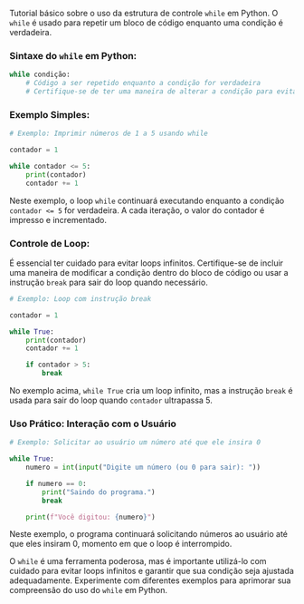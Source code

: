 Tutorial básico sobre o uso da estrutura de controle `while` em Python. O `while` é usado para repetir um bloco de código enquanto uma condição é verdadeira.

### Sintaxe do `while` em Python:

```python
while condição:
    # Código a ser repetido enquanto a condição for verdadeira
    # Certifique-se de ter uma maneira de alterar a condição para evitar um loop infinito
```

### Exemplo Simples:

```python
# Exemplo: Imprimir números de 1 a 5 usando while

contador = 1

while contador <= 5:
    print(contador)
    contador += 1
```

Neste exemplo, o loop `while` continuará executando enquanto a condição `contador <= 5` for verdadeira. A cada iteração, o valor do contador é impresso e incrementado.

### Controle de Loop:

É essencial ter cuidado para evitar loops infinitos. Certifique-se de incluir uma maneira de modificar a condição dentro do bloco de código ou usar a instrução `break` para sair do loop quando necessário.

```python
# Exemplo: Loop com instrução break

contador = 1

while True:
    print(contador)
    contador += 1

    if contador > 5:
        break
```

No exemplo acima, `while True` cria um loop infinito, mas a instrução `break` é usada para sair do loop quando `contador` ultrapassa 5.

### Uso Prático: Interação com o Usuário

```python
# Exemplo: Solicitar ao usuário um número até que ele insira 0

while True:
    numero = int(input("Digite um número (ou 0 para sair): "))

    if numero == 0:
        print("Saindo do programa.")
        break

    print(f"Você digitou: {numero}")
```

Neste exemplo, o programa continuará solicitando números ao usuário até que eles insiram 0, momento em que o loop é interrompido.

O `while` é uma ferramenta poderosa, mas é importante utilizá-lo com cuidado para evitar loops infinitos e garantir que sua condição seja ajustada adequadamente. Experimente com diferentes exemplos para aprimorar sua compreensão do uso do `while` em Python.